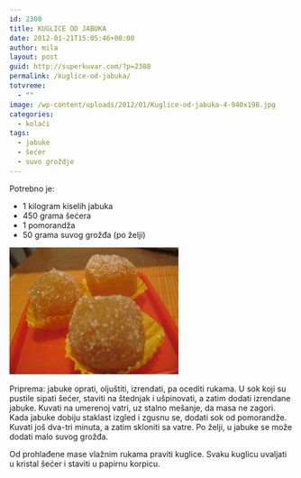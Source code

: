```yaml
---
id: 2308
title: KUGLICE OD JABUKA
date: 2012-01-21T15:05:46+00:00
author: mila
layout: post
guid: http://superkuvar.com/?p=2308
permalink: /kuglice-od-jabuka/
totvreme:
  - ""
image: /wp-content/uploads/2012/01/Kuglice-od-jabuka-4-940x198.jpg
categories:
  - kolači
tags:
  - jabuke
  - šećer
  - suvo groždje
---
```

Potrebno je:

  * 1 kilogram kiselih jabuka
  * 450 grama šećera
  * 1 pomorandža
  * 50 grama suvog grožđa (po želji)

<img class="alignnone size-medium wp-image-2309" title="Kuglice od jabuka 4" src="/wp-content/uploads/2012/01/Kuglice-od-jabuka-4-300x225.jpg" alt="" width="300" height="225" /> 

Priprema: jabuke oprati, oljuštiti, izrendati, pa ocediti rukama. U sok koji su pustile sipati šećer, staviti na štednjak i ušpinovati, a zatim dodati izrendane jabuke. Kuvati na umerenoj vatri, uz stalno mešanje, da masa ne zagori. Kada jabuke dobiju staklast izgled i zgusnu se, dodati sok od pomorandže. Kuvati još dva-tri minuta, a zatim skloniti sa vatre. Po želji, u jabuke se može dodati malo suvog grožđa.

Od prohlađene mase vlažnim rukama praviti kuglice. Svaku kuglicu uvaljati u kristal šećer i staviti u papirnu korpicu.